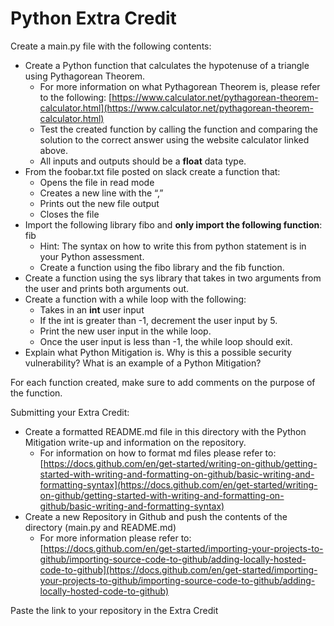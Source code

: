 # Python Extra Credit

Create a main.py file with the following contents:

- Create a Python function that calculates the hypotenuse of a triangle using Pythagorean Theorem.
    - For more information on what Pythagorean Theorem is, please refer to the following: [https://www.calculator.net/pythagorean-theorem-calculator.html](https://www.calculator.net/pythagorean-theorem-calculator.html)
    - Test the created function by calling the function and comparing the solution to the correct answer using the website calculator linked above.
    - All inputs and outputs should be a **float** data type.
- From the foobar.txt file posted on slack create a function that:
    - Opens the file in read mode
    - Creates a new line with the “,”
    - Prints out the new file output
    - Closes the file
- Import the following library fibo and **only import the following function**: fib
    - Hint: The syntax on how to write this from python statement is in your Python assessment.
    - Create a function using the fibo library and the fib function.
- Create a function using the sys library that takes in two arguments from the user and prints both arguments out.
- Create a function with a while loop with the following:
    - Takes in an **int** user input
    - If the int is greater than -1, decrement the user input by 5.
    - Print the new user input in the while loop.
    - Once the user input is less than -1, the while loop should exit.
- Explain what Python Mitigation is. Why is this a possible security vulnerability? What is an example of a Python Mitigation?

For each function created, make sure to add comments on the purpose of the function.

Submitting your Extra Credit:

- Create a formatted README.md file in this directory with the Python Mitigation write-up and information on the repository.
    - For information on how to format md files please refer to: [https://docs.github.com/en/get-started/writing-on-github/getting-started-with-writing-and-formatting-on-github/basic-writing-and-formatting-syntax](https://docs.github.com/en/get-started/writing-on-github/getting-started-with-writing-and-formatting-on-github/basic-writing-and-formatting-syntax)
- Create a new Repository in Github and push the contents of the directory (main.py and README.md)
    - For more information please refer to: [https://docs.github.com/en/get-started/importing-your-projects-to-github/importing-source-code-to-github/adding-locally-hosted-code-to-github](https://docs.github.com/en/get-started/importing-your-projects-to-github/importing-source-code-to-github/adding-locally-hosted-code-to-github)

Paste the link to your repository in the Extra Credit
